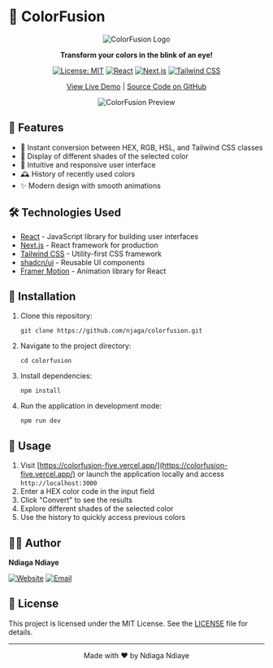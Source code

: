 # 🎨 ColorFusion

<div align="center">

![ColorFusion Logo](https://github.com/njaga/colorfusion/blob/main/app/favicon.ico)

**Transform your colors in the blink of an eye!**

[![License: MIT](https://img.shields.io/badge/License-MIT-yellow.svg)](https://opensource.org/licenses/MIT)
[![React](https://img.shields.io/badge/React-20232A?style=flat&logo=react&logoColor=61DAFB)](https://reactjs.org/)
[![Next.js](https://img.shields.io/badge/Next.js-000000?style=flat&logo=next.js&logoColor=white)](https://nextjs.org/)
[![Tailwind CSS](https://img.shields.io/badge/Tailwind_CSS-38B2AC?style=flat&logo=tailwind-css&logoColor=white)](https://tailwindcss.com/)

[View Live Demo](https://colorfusion-five.vercel.app/) | [Source Code on GitHub](https://github.com/njaga/colorfusion)

![ColorFusion Preview](public/img/preview%20colorfusion.gif)

</div>

## 🚀 Features

- 🔄 Instant conversion between HEX, RGB, HSL, and Tailwind CSS classes
- 🌈 Display of different shades of the selected color
- 📱 Intuitive and responsive user interface
- 🕰️ History of recently used colors
- ✨ Modern design with smooth animations

## 🛠️ Technologies Used

- [React](https://reactjs.org/) - JavaScript library for building user interfaces
- [Next.js](https://nextjs.org/) - React framework for production
- [Tailwind CSS](https://tailwindcss.com/) - Utility-first CSS framework
- [shadcn/ui](https://ui.shadcn.com/) - Reusable UI components
- [Framer Motion](https://www.framer.com/motion/) - Animation library for React

## 🚀 Installation

1. Clone this repository:
   ```
   git clone https://github.com/njaga/colorfusion.git
   ```
2. Navigate to the project directory:
   ```
   cd colorfusion
   ```
3. Install dependencies:
   ```
   npm install
   ```
4. Run the application in development mode:
   ```
   npm run dev
   ```

## 🎯 Usage

1. Visit [https://colorfusion-five.vercel.app/](https://colorfusion-five.vercel.app/) or launch the application locally and access `http://localhost:3000`
2. Enter a HEX color code in the input field
3. Click "Convert" to see the results
4. Explore different shades of the selected color
5. Use the history to quickly access previous colors

## 👨‍💻 Author

**Ndiaga Ndiaye**

[![Website](https://img.shields.io/badge/Website-ndiagandiaye.com-blue?style=flat-square&logo=google-chrome)](https://ndiagandiaye.com)
[![Email](https://img.shields.io/badge/Email-contact%40ndiagandiaye.com-red?style=flat-square&logo=gmail)](mailto:contact@ndiagandiaye.com)

## 📄 License

This project is licensed under the MIT License. See the [LICENSE](LICENSE) file for details.

---

<div align="center">
Made with ❤️ by Ndiaga Ndiaye
</div>
